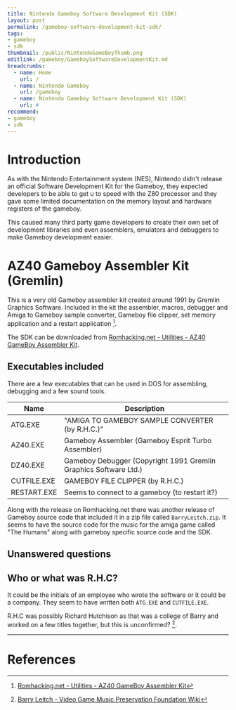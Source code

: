 ```yaml
---
title: Nintendo Gameboy Software Development Kit (SDK)
layout: post
permalink: /gameboy-software-development-kit-sdk/
tags:
- gameboy
- sdk
thumbnail: /public/NintendoGameBoyThumb.png
editlink: /gameboy/GameboySoftwareDevelopmentKit.md
breadcrumbs:
  - name: Home
    url: /
  - name: Nintendo Gameboy
    url: /gameboy
  - name: Nintendo Gameboy Software Development Kit (SDK)
    url: #
recommend: 
- gameboy
- sdk
---
```


# Introduction
As with the Nintendo Entertainment system (NES), Nintendo didn't release an official Software Development Kit for the Gameboy, they expected developers to be able to get u to speed with the Z80 processor and they gave some limited documentation on the memory layout and hardware registers of the gameboy.

This caused many third party game developers to create their own set of development libraries and even assemblers, emulators and debuggers to make Gameboy development easier.

# AZ40 Gameboy Assembler Kit (Gremlin)
This is a very old Gameboy assembler kit created around 1991 by Gremlin Graphics Software. Included in the kit the assembler, macros, debugger and Amiga to Gameboy sample converter, Gameboy file clipper, set memory application and a restart application [^2].

The SDK can be downloaded from [Romhacking.net - Utilities - AZ40 GameBoy Assembler Kit](https://www.romhacking.net/utilities/731/).

## Executables included
There are a few executables that can be used in DOS for assembling, debugging and a few sound tools.

Name | Description
---|---
ATG.EXE | "AMIGA TO GAMEBOY SAMPLE CONVERTER (by R.H.C.)"
AZ40.EXE | Gameboy Assembler (Gameboy Esprit Turbo Assembler)
DZ40.EXE | Gameboy Debugger (Copyright 1991 Gremlin Graphics Software Ltd.)
CUTFILE.EXE | GAMEBOY FILE CLIPPER (by R.H.C.)
RESTART.EXE | Seems to connect to a gameboy (to restart it?)

Along with the release on Romhacking.net there was another release of Gameboy source code that included it in a zip file called `BarryLeitch.zip`. It seems to have the source code for the music for the amiga game called "The Humans" along with gameboy specific source code and the SDK.


## Unanswered questions

## Who or what was R.H.C?
It could be the initials of an employee who wrote the software or it could be a company. They seem to have written both `ATG.EXE` and `CUTFILE.EXE`.

R.H.C was possibly Richard Hutchison as that was a college of Barry and worked on a few titles together, but this is unconfirmed? [^1].

---
# References
[^1]: [Barry Leitch - Video Game Music Preservation Foundation Wiki](http://www.vgmpf.com/Wiki/index.php/Barry%20Leitch#Game_Boy)
[^2]: [Romhacking.net - Utilities - AZ40 GameBoy Assembler Kit](https://www.romhacking.net/utilities/731/)
